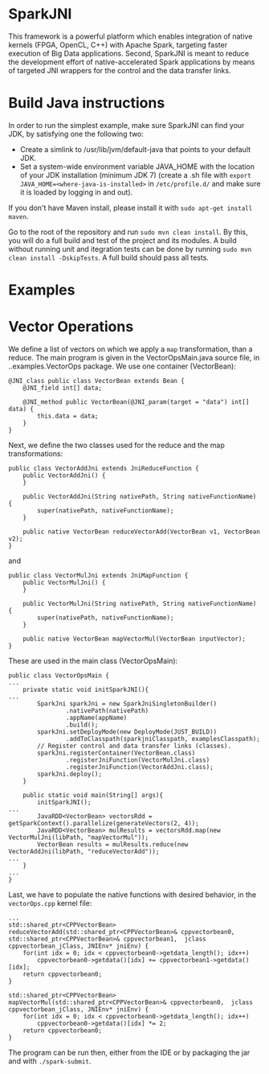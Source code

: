 # SparkJNI
This framework is a powerful platform which enables integration of native kernels (FPGA, OpenCL, C++) with Apache Spark, targeting faster execution of Big Data applications. Second, SparkJNI is  meant to reduce the development effort of native-accelerated Spark applications by means of targeted JNI wrappers for the control and the data transfer links.

# Build Java instructions
In order to run the simplest example, make sure SparkJNI can find your JDK, by satisfying one the following two:
* Create a simlink to /usr/lib/jvm/default-java that points to your default JDK.
* Set a system-wide environment variable JAVA_HOME with the location of your JDK installation (minimum JDK 7) (create a .sh file with ```export JAVA_HOME=<where-java-is-installed>``` in ```/etc/profile.d/``` and make sure it is loaded by logging in and out).

If you don't have Maven install, please install it with ```sudo apt-get install maven```.

Go to the root of the repository and run ```sudo mvn clean install```. By this, you will do a full build and test of the project and its modules. A build without running unit and itegration tests can be done by running ```sudo mvn clean install -DskipTests```. A full build should pass all tests.

# Examples
# Vector Operations
We define a list of vectors on which we apply a ```map``` transformation, than a reduce. The main program is given in the VectorOpsMain.java source file, in ..examples.VectorOps package. We use one container (VectorBean):
```
@JNI_class public class VectorBean extends Bean {
    @JNI_field int[] data;

    @JNI_method public VectorBean(@JNI_param(target = "data") int[] data) {
        this.data = data;
    }
}
```
Next, we define the two classes used for the reduce and the map transformations:
```
public class VectorAddJni extends JniReduceFunction {
    public VectorAddJni() {
    }

    public VectorAddJni(String nativePath, String nativeFunctionName) {
        super(nativePath, nativeFunctionName);
    }

    public native VectorBean reduceVectorAdd(VectorBean v1, VectorBean v2);
}
```
and
```
public class VectorMulJni extends JniMapFunction {
    public VectorMulJni() {
    }

    public VectorMulJni(String nativePath, String nativeFunctionName) {
        super(nativePath, nativeFunctionName);
    }

    public native VectorBean mapVectorMul(VectorBean inputVector);
}
```
These are used in the main class (VectorOpsMain):
```
public class VectorOpsMain {
...
    private static void initSparkJNI(){
...
        SparkJni sparkJni = new SparkJniSingletonBuilder()
                .nativePath(nativePath)
                .appName(appName)
                .build();
        sparkJni.setDeployMode(new DeployMode(JUST_BUILD))
                .addToClasspath(sparkjniClasspath, examplesClasspath);
        // Register control and data transfer links (classes).
        sparkJni.registerContainer(VectorBean.class)
                .registerJniFunction(VectorMulJni.class)
                .registerJniFunction(VectorAddJni.class);
        sparkJni.deploy();
    }

    public static void main(String[] args){
        initSparkJNI();
...
        JavaRDD<VectorBean> vectorsRdd = getSparkContext().parallelize(generateVectors(2, 4));
        JavaRDD<VectorBean> mulResults = vectorsRdd.map(new VectorMulJni(libPath, "mapVectorMul"));
        VectorBean results = mulResults.reduce(new VectorAddJni(libPath, "reduceVectorAdd"));
...
    }
...
}
```
Last, we have to populate the native functions with desired behavior, in the ```vectorOps.cpp``` kernel file:
```
...
std::shared_ptr<CPPVectorBean> reduceVectorAdd(std::shared_ptr<CPPVectorBean>& cppvectorbean0, std::shared_ptr<CPPVectorBean>& cppvectorbean1,  jclass cppvectorbean_jClass, JNIEnv* jniEnv) {
	for(int idx = 0; idx < cppvectorbean0->getdata_length(); idx++)
		cppvectorbean0->getdata()[idx] += cppvectorbean1->getdata()[idx];
	return cppvectorbean0;
}

std::shared_ptr<CPPVectorBean> mapVectorMul(std::shared_ptr<CPPVectorBean>& cppvectorbean0,  jclass cppvectorbean_jClass, JNIEnv* jniEnv) {
	for(int idx = 0; idx < cppvectorbean0->getdata_length(); idx++)
		cppvectorbean0->getdata()[idx] *= 2;
	return cppvectorbean0;
}
```
The program can be run then, either from the IDE or by packaging the jar and with ```./spark-submit```.
